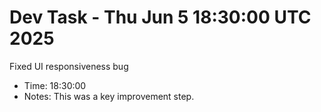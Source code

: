 # Dev Task - Thu Jun  5 18:30:00 UTC 2025
Fixed UI responsiveness bug
- Time: 18:30:00
- Notes: This was a key improvement step.
